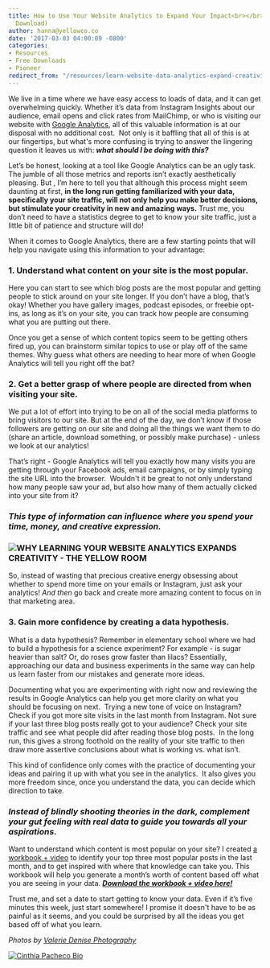 ```yaml
---
title: How to Use Your Website Analytics to Expand Your Impact<br></br>(+  a Workbook
  Download)
author: hanna@yellowco.co
date: '2017-03-03 04:00:09 -0800'
categories:
- Resources
- Free Downloads
- Pioneer
redirect_from: "/resources/learn-website-data-analytics-expand-creativity/"
---
```


We live in a time where we have easy access to loads of data, and it can get overwhelming quickly. Whether it’s data from Instagram Insights about our audience, email opens and click rates from MailChimp, or who is visiting our website with [Google Analytics](https://www.google.com/analytics/#?modal_active=none), all of this valuable information is at our disposal with no additional cost.  Not only is it baffling that all of this is at our fingertips, but what's more confusing is trying to answer the lingering question it leaves us with: _**what should I be doing with this?**_

Let’s be honest, looking at a tool like Google Analytics can be an ugly task. The jumble of all those metrics and reports isn’t exactly aesthetically pleasing. But , I’m here to tell you that although this process might seem daunting at first, **in the long run getting familiarized with your data, specifically your site traffic, will not only help you make better decisions, but stimulate your creativity in new and amazing ways.** Trust me, you don’t need to have a statistics degree to get to know your site traffic, just a little bit of patience and structure will do!

When it comes to Google Analytics, there are a few starting points that will help you navigate using this information to your advantage:

### **1\. Understand what content on your site is the most popular.**

Here you can start to see which blog posts are the most popular and getting people to stick around on your site longer. If you don’t have a blog, that’s okay! Whether you have gallery images, podcast episodes, or freebie opt-ins, as long as it’s on your site, you can track how people are consuming what you are putting out there.

Once you get a sense of which content topics seem to be getting others fired up, you can brainstorm similar topics to use or play off of the same themes. Why guess what others are needing to hear more of when Google Analytics will tell you right off the bat?

### **2\. Get a better grasp of where people are directed from when visiting your site.**

We put a lot of effort into trying to be on all of the social media platforms to bring visitors to our site. But at the end of the day, we don’t know if those followers are getting on our site and doing all the things we want them to do (share an article, download something, or possibly make purchase) - unless we look at our analytics!

That’s right - Google Analytics will tell you exactly how many visits you are getting through your Facebook ads, email campaigns, or by simply typing the site URL into the browser.  Wouldn't it be great to not only understand how many people saw your ad, but also how many of them actually clicked into your site from it?

### **_This type of information can influence where you spend your time, money, and creative expression._**

### ![WHY LEARNING YOUR WEBSITE ANALYTICS EXPANDS CREATIVITY - THE YELLOW ROOM ](https://s3.amazonaws.com/yellow-files/blog/2017/02/ValerieDenisePhotos-24-2.jpg)

So, instead of wasting that precious creative energy obsessing about whether to spend more time on your emails or Instagram, just ask your analytics! _And then_ go back and create more amazing content to focus on in that marketing area.  

### **3\. Gain more confidence by creating a data hypothesis.**

What is a data hypothesis? Remember in elementary school where we had to build a hypothesis for a science experiment? For example - is sugar heavier than salt? Or, do roses grow faster than lilacs? Essentially, approaching our data and business experiments in the same way can help us learn faster from our mistakes and generate more ideas.

Documenting what you are experimenting with right now and reviewing the results in Google Analytics can help you get more clarity on what you should be focusing on next.  Trying a new tone of voice on Instagram? Check if you got more site visits in the last month from Instagram. Not sure if your last three blog posts really got to your audience? Check your site traffic and see what people did after reading those blog posts.  In the long run, this gives a strong foothold on the reality of your site traffic to then draw more assertive conclusions about what is working vs. what isn’t.

This kind of confidence only comes with the practice of documenting your ideas and pairing it up with what you see in the analytics.  It also gives you more freedom since, once you understand the data, you can decide which direction to take.

### _**Instead of blindly shooting theories in the dark, complement your gut feeling with real data to guide you towards all your aspirations.**_

Want to understand which content is most popular on your site? I created [a workbook + video](http://eepurl.com/bPhQyD) to identify your top three most popular posts in the last month, and to get inspired with where that knowledge can take you. This workbook will help you generate a month’s worth of content based off what you are seeing in your data. **_[Download the workbook + video here!](http://eepurl.com/bPhQyD)_**

Trust me, and set a date to start getting to know your data. Even if it’s five minutes this week, just start somewhere! I promise it doesn't have to be as painful as it seems, and you could be surprised by all the ideas you get based off of what you learn.

_Photos by [Valerie Denise Photography](http://www.valeriedenisephotos.com/)_

[![Cinthia Pacheco Bio](https://s3.amazonaws.com/yellow-files/blog/2017/02/Cinthia-Pacheco-Bio.jpg "Cinthia Pacheco Bio")](http://www.digimorphs.com/)
